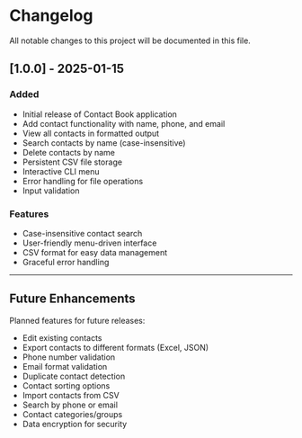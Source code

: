 # Changelog

All notable changes to this project will be documented in this file.

## [1.0.0] - 2025-01-15

### Added
- Initial release of Contact Book application
- Add contact functionality with name, phone, and email
- View all contacts in formatted output
- Search contacts by name (case-insensitive)
- Delete contacts by name
- Persistent CSV file storage
- Interactive CLI menu
- Error handling for file operations
- Input validation

### Features
- Case-insensitive contact search
- User-friendly menu-driven interface
- CSV format for easy data management
- Graceful error handling

---

## Future Enhancements

Planned features for future releases:
- Edit existing contacts
- Export contacts to different formats (Excel, JSON)
- Phone number validation
- Email format validation
- Duplicate contact detection
- Contact sorting options
- Import contacts from CSV
- Search by phone or email
- Contact categories/groups
- Data encryption for security
